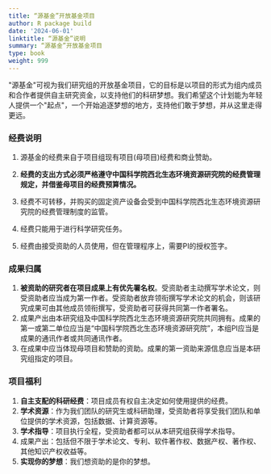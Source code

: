 ```yaml
---
title: “源基金”开放基金项目
author: R package build
date: '2024-06-01'
linktitle: “源基金”说明
summary: “源基金”开放基金项目
type: book
weight: 999
---
```


"源基金"可视为我们研究组的开放基金项目，它的目标是以项目的形式为组内成员和合作者提供自主研究资金，以支持他们的科研梦想。我们希望这个计划能为年轻人提供一个"起点"，一个开始追逐梦想的地方，支持他们敢于梦想，并从这里走得更远。

### 经费说明

1. 源基金的经费来自于项目组现有项目(母项目)经费和商业赞助。

1. **经费的支出方式必须严格遵守中国科学院西北生态环境资源研究院的经费管理规定，并借鉴母项目的经费预算情况。**

1. 经费不可转移，并购买的固定资产设备会受到中国科学院西北生态环境资源研究院的经费管理制度的监管。

1. 经费只能用于进行科学研究任务。

1. 经费由接受资助的人员使用，但在管理程序上，需要PI的授权签字。

   

### 成果归属

1. **被资助的研究者在项目成果上有优先署名权**。受资助者主动撰写学术论文，则受资助者应当成为第一作者。受资助者放弃领衔撰写学术论文的机会，则该研究成果可由其他成员领衔撰写，受资助者可获得共同第一作者署名。
2. 成果产出由本研究组及中国科学院西北生态环境资源研究院共同拥有。成果的第一或第二单位应当是“中国科学院西北生态环境资源研究院”，本组PI应当是成果的通讯作者或共同通讯作者。
3. 在成果中应当体现母项目和赞助的资助。成果的第一资助来源信息应当是本研究组指定的项目。



### 项目福利
1. **自主支配的科研经费**：项目成员有权自主决定如何使用提供的经费。
1. **学术资源**：作为我们团队的研究生或科研助理，受资助者将享受我们团队和单位提供的学术资源，包括数据、计算资源等。
1. **学术指导**：项目执行全程，受资助者都可以从本研究组获得学术指导。
1. 成果产出：包括但不限于学术论文、专利、软件著作权、数据产权、著作权、其他知识产权收益等。
1. **实现你的梦想**：我们想资助的是你的梦想。




